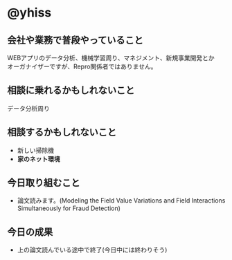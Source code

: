 # @yhiss

## 会社や業務で普段やっていること
WEBアプリのデータ分析、機械学習周り、マネジメント、新規事業開発とか  
オーガナイザーですが、Repro関係者ではありません。  


## 相談に乗れるかもしれないこと
データ分析周り

## 相談するかもしれないこと
- 新しい掃除機
- **家のネット環境**

## 今日取り組むこと
- 論文読みます。(Modeling the Field Value Variations and Field Interactions Simultaneously for Fraud Detection)

## 今日の成果
- 上の論文読んでいる途中で終了(今日中には終わりそう)
